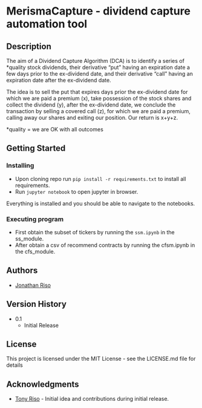 # MerismaCapture - dividend capture automation tool

## Description

The aim of a Dividend Capture Algorithm (DCA) is to identify a series of *quality stock dividends, their derivative “put” having an expiration date a few days prior to the ex-dividend date, and their derivative “call” having an expiration date after the ex-dividend date.

The idea is to sell the put that expires days prior the ex-dividend date for which we are paid a premium (x), take possession of the stock shares and collect the dividend (y), after the ex-dividend date, we conclude the transaction by selling a covered call (z), for which we are paid a premium, calling away our shares and exiting our position. Our return is x+y+z.

*quality = we are OK with all outcomes


## Getting Started

### Installing

* Upon cloning repo run `pip install -r requirements.txt` to install all requirements.
* Run `jupyter notebook` to open jupyter in browser.

Everything is installed and you should be able to navigate to the notebooks.

### Executing program

* First obtain the subset of tickers by running the `ssm.ipynb` in the ss_module.
* After obtain a csv of recommend contracts by running the cfsm.ipynb in the cfs_module.

## Authors

* [Jonathan Riso](https://github.com/Jonathan-Riso)

## Version History

* 0.1
    * Initial Release

## License

This project is licensed under the MIT License - see the LICENSE.md file for details

## Acknowledgments

* [Tony Riso](https://github.com/trisoheartrun) - Initial idea and contributions during initial release.